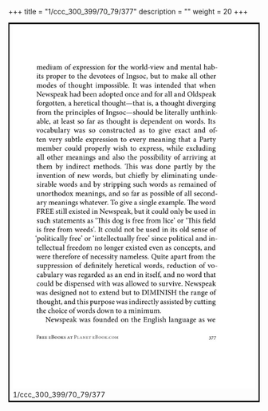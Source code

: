 +++
title = "1/ccc_300_399/70_79/377"
description = ""
weight = 20
+++

<table style="border:2px solid black;max-width:800px;max-height:800px;" 
><tr><td><img class="center-fit-jpg"
src="/jpg_/out_jpg_1984__377.jpg"  >1/ccc_300_399/70_79/377</img></td></tr></table>